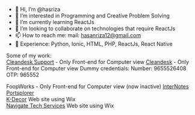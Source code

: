 - 👋 Hi, I’m @hasriza
- 👀 I’m interested in Programming and Creative Problem Solving
- 🌱 I’m currently learning ReactJs
- 💞️ I’m looking to collaborate on technologies that require ReactJs 
- 📫 How to reach me: mail: hasanriza12@gmail.com
- 💼 Experience: Python, Ionic, HTML, PHP, ReactJs, React Native

Some of my work:  
[Cleandesk Support](http://testsupport.cleandesk.co.in) - Only Front-end for Computer view
[Cleandesk](https://test.cleandesk.co.in) - Only Front-end for Computer view
Dummy credentials: 
  Number: 9655526408 
  OTP: 965552

FoopWorks - Only Front-end for Computer view (now inactive)
[InterNotes](http://hasriza.github.io/internotes)  
[Portsplorer](http://hasriza.github.io/portsplorer)  
[K-Decor](https://kdecor.co.in/) Web site using Wix  
[Navigate Tech Services](https://www.navigatets.com/) Web site using Wix  
